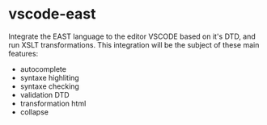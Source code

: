 # vscode-east

Integrate the EAST language to the editor VSCODE based on it's DTD, and run XSLT transformations. 
This integration will be the subject of these main features:
* autocomplete
* syntaxe highliting 
* syntaxe checking 
* validation DTD 
* transformation html 
* collapse
